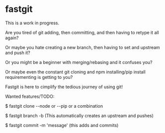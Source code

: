 # fastgit

This is a work in progress.

Are you tired of git adding, then committing, and then having to retype it all again?

Or maybe you hate creating a new branch, then having to set and upstream and push it?

Or you might be a beginner with merging/rebasing and it confuses you?

Or maybe even the constant git cloning and npm installing/pip install requirementing is getting to you?

Fastgit is here to cimplify the tedious journey of using git!

Wanted features/TODO:

$ fastgit clone <URL> --node or --pip or a combination

$ fastgit branch -b <name> (This automatically creates an upstream and pushes)

$ fastgit commit -m 'message' (this adds and commits)
